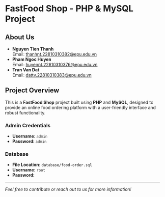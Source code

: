 # FastFood Shop - PHP & MySQL Project

## About Us
- **Nguyen Tien Thanh**  
  Email: [thanhnt.22810310382@epu.edu.vn](mailto:thanhnt.22810310382@epu.edu.vn)
- **Pham Ngoc Huyen**  
  Email: [huyennt.22810310376@epu.edu.vn](mailto:huyennt.22810310376@epu.edu.vn)
- **Tran Van Dat**  
  Email: [dattv.22810310383@epu.edu.vn](mailto:dattv.22810310383@epu.edu.vn)
## Project Overview
This is a **FastFood Shop** project built using **PHP** and **MySQL**, designed to provide an online food ordering platform with a user-friendly interface and robust functionality.

### Admin Credentials
- **Username**: `admin`  
- **Password**: `admin`

### Database
- **File Location**: `database/food-order.sql`
- **Username**: `root`  
- **Password**: ` `

---

*Feel free to contribute or reach out to us for more information!*
